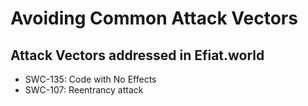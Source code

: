 # Avoiding Common Attack Vectors

## Attack Vectors addressed in Efiat.world
- SWC-135: Code with No Effects
- SWC-107: Reentrancy attack

